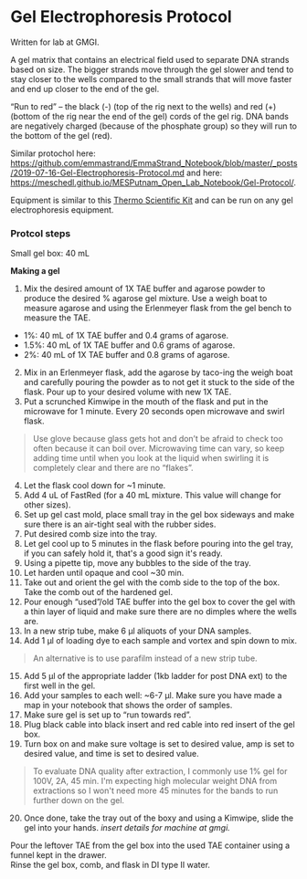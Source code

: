 # Gel Electrophoresis Protocol 

Written for lab at GMGI. 

A gel matrix that contains an electrical field used to separate DNA strands based on size. The bigger strands move through the gel slower and tend to stay closer to the wells compared to the small strands that will move faster and end up closer to the end of the gel.

“Run to red” – the black (-) (top of the rig next to the wells) and red (+) (bottom of the rig near the end of the gel) cords of the gel rig. DNA bands are negatively charged (because of the phosphate group) so they will run to the bottom of the gel (red).

Similar protochol here: https://github.com/emmastrand/EmmaStrand_Notebook/blob/master/_posts/2019-07-16-Gel-Electrophoresis-Protocol.md and here: https://meschedl.github.io/MESPutnam_Open_Lab_Notebook/Gel-Protocol/. 

Equipment is similar to this [Thermo Scientific Kit](https://www.fishersci.com/shop/products/owl-easycast-b1-mini-gel-electrophoresis-systems/p-6013222#?keyword=) and can be run on any gel electrophoresis equipment.  

### Protcol steps 

Small gel box: 40 mL  

**Making a gel** 

1. Mix the desired amount of 1X TAE buffer and agarose powder to produce the desired % agarose gel mixture. Use a weigh boat to measure agarose and using the Erlenmeyer flask from the gel bench to measure the TAE. 
- 1%: 40 mL of 1X TAE buffer and 0.4 grams of agarose.  
- 1.5%: 40 mL of 1X TAE buffer and 0.6 grams of agarose.  
- 2%: 40 mL of 1X TAE buffer and 0.8 grams of agarose.  
2. Mix in an Erlenmeyer flask, add the agarose by taco-ing the weigh boat and carefully pouring the powder as to not get it stuck to the side of the flask. Pour up to your desired volume with new 1X TAE.  
3. Put a scrunched Kimwipe in the mouth of the flask and put in the microwave for 1 minute. Every 20 seconds open microwave and swirl flask.

> Use glove because glass gets hot and don’t be afraid to check too often because it can boil over. Microwaving time can vary, so keep adding time until when you look at the liquid when swirling it is completely clear and there are no “flakes”.

4. Let the flask cool down for ~1 minute.    
5. Add 4 uL of FastRed (for a 40 mL mixture. This value will change for other sizes).    
6. Set up gel cast mold, place small tray in the gel box sideways and make sure there is an air-tight seal with the rubber sides.    
7. Put desired comb size into the tray.  
8. Let gel cool up to 5 minutes in the flask before pouring into the gel tray, if you can safely hold it, that's a good sign it's ready.  
9. Using a pipette tip, move any bubbles to the side of the tray.  
10. Let harden until opaque and cool ~30 min.  
11. Take out and orient the gel with the comb side to the top of the box. Take the comb out of the hardened gel.  
12. Pour enough “used”/old TAE buffer into the gel box to cover the gel with a thin layer of liquid and make sure there are no dimples where the wells are.  
13. In a new strip tube, make 6 μl aliquots of your DNA samples.     
14. Add 1 μl of loading dye to each sample and vortex and spin down to mix.

> An alternative is to use parafilm instead of a new strip tube.  

15. Add 5 μl of the appropriate ladder (1kb ladder for post DNA ext) to the first well in the gel.  
16. Add your samples to each well: ~6-7 μl. Make sure you have made a map in your notebook that shows the order of samples.  
17. Make sure gel is set up to “run towards red”.  
18. Plug black cable into black insert and red cable into red insert of the gel box.  
19. Turn box on and make sure voltage is set to desired value, amp is set to desired value, and time is set to desired value.  

> To evaluate DNA quality after extraction, I commonly use 1% gel for 100V, 2A, 45 min. I'm expecting high molecular weight DNA from extractions so I won't need more 45 minutes for the bands to run further down on the gel. 

20. Once done, take the tray out of the boxy and using a Kimwipe, slide the gel into your hands. *insert details for machine at gmgi.* 

Pour the leftover TAE from the gel box into the used TAE container using a funnel kept in the drawer.  
Rinse the gel box, comb, and flask in DI type II water.